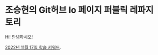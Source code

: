 # 조승현의 Git허브 Io 페이지 퍼블릭 레파지 토리

Hi! 안녕하시오!

[2022년 11월 17일 학습 키워드](https://jsh961015.notion.site/ad540ee8a71f415286a6c46034cc904b).